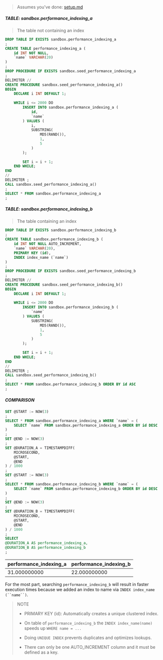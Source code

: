 > Assumes you've done: [setup.md](../../setup.md)

##### TABLE: sandbox.performance_indexing_a
> The table not containing an index
```sql
DROP TABLE IF EXISTS sandbox.performance_indexing_a
;
CREATE TABLE performance_indexing_a (
	id INT NOT NULL,
	`name` VARCHAR(20)	
)
;
DROP PROCEDURE IF EXISTS sandbox.seed_performance_indexing_a
;
DELIMITER //
CREATE PROCEDURE sandbox.seed_performance_indexing_a()
BEGIN
	DECLARE i INT DEFAULT 1;
	
	WHILE i <= 2000 DO
		INSERT INTO sandbox.performance_indexing_a (
			id,
			`name`
		) VALUES (
			i,
			SUBSTRING(
				MD5(RAND()),
				1,
				5
			)
		);
		
		SET i = i + 1;
	END WHILE;
END
//
DELIMITER ;
CALL sandbox.seed_performance_indexing_a()
;
SELECT * FROM sandbox.performance_indexing_a
;
```

##### TABLE: sandbox.performance_indexing_b
> The table containing an index
```sql
DROP TABLE IF EXISTS sandbox.performance_indexing_b
;
CREATE TABLE sandbox.performance_indexing_b (
	id INT NOT NULL AUTO_INCREMENT,
	`name` VARCHAR(20),
	PRIMARY KEY (id),
	INDEX index_name (`name`)
)
;
DROP PROCEDURE IF EXISTS sandbox.seed_performance_indexing_b
;
DELIMITER //
CREATE PROCEDURE sandbox.seed_performance_indexing_b()
BEGIN
	DECLARE i INT DEFAULT 1;
	
	WHILE i <= 2000 DO
		INSERT INTO sandbox.performance_indexing_b (
			`name`
		) VALUES (
			SUBSTRING(
				MD5(RAND()),
				1,
				5
			)
		);
		
		SET i = i + 1;
	END WHILE;
END
//
DELIMITER ;
CALL sandbox.seed_performance_indexing_b()
;
SELECT * FROM sandbox.performance_indexing_b ORDER BY id ASC
;
```

##### COMPARISON
```sql
SET @START := NOW(3)
;
SELECT * FROM sandbox.performance_indexing_a WHERE `name` = (
	SELECT `name` FROM sandbox.performance_indexing_a ORDER BY id DESC LIMIT 1
)
;
SET @END := NOW(3)
;
SET @DURATION_A = TIMESTAMPDIFF(
	MICROSECOND,
	@START,
	@END
) / 1000
;
SET @START := NOW(3)
;
SELECT * FROM sandbox.performance_indexing_b WHERE `name` = (
	SELECT `name` FROM sandbox.performance_indexing_b ORDER BY id DESC LIMIT 1
)
;
SET @END := NOW(3)
;
SET @DURATION_B = TIMESTAMPDIFF(
	MICROSECOND,
	@START,
	@END
) / 1000
;
SELECT
@DURATION_A AS performance_indexing_a,
@DURATION_B AS performance_indexing_b
;
```
<table caption="UnknownTable (1 rows)">
    <thead>
        <tr>
            <th class="col1">performance_indexing_a</th>
            <th class="col2">performance_indexing_b</th>
        </tr>
    </thead>
    <tbody>
        <tr>
            <td class="col1">31.000000000</td>
            <td class="col2">22.000000000</td>
        </tr>
    </tbody>
</table>

For the most part, searching `performance_indexing_b` will result in faster execution times because we added an index to name via `INDEX index_name (``name``)`.

> NOTE
> 
> - PRIMARY KEY (id): Automatically creates a unique clustered index.
> 
> - On table of `performance_indexing_b` the `INDEX index_name(name)` speeds up `WHERE name = ...`
> 
> - Doing `UNIQUE INDEX` prevents duplicates and optimizes lookups.
> 
> - There can only be one AUTO_INCREMENT column and it must be defined as a key.

